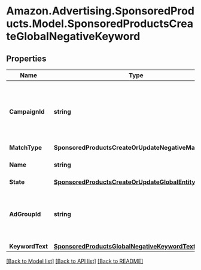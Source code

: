 # Amazon.Advertising.SponsoredProducts.Model.SponsoredProductsCreateGlobalNegativeKeyword

## Properties

Name | Type | Description | Notes
------------ | ------------- | ------------- | -------------
**CampaignId** | **string** | The identifier of the campaign to which the keyword is associated. | 
**MatchType** | **SponsoredProductsCreateOrUpdateNegativeMatchType** |  | 
**Name** | **string** | Name for the keyword | [optional] 
**State** | [**SponsoredProductsCreateOrUpdateGlobalEntityState**](SponsoredProductsCreateOrUpdateGlobalEntityState.md) |  | 
**AdGroupId** | **string** | The identifier of the ad group to which this keyword is associated. | 
**KeywordText** | [**SponsoredProductsGlobalNegativeKeywordText**](SponsoredProductsGlobalNegativeKeywordText.md) |  | 

[[Back to Model list]](../README.md#documentation-for-models) [[Back to API list]](../README.md#documentation-for-api-endpoints) [[Back to README]](../README.md)

